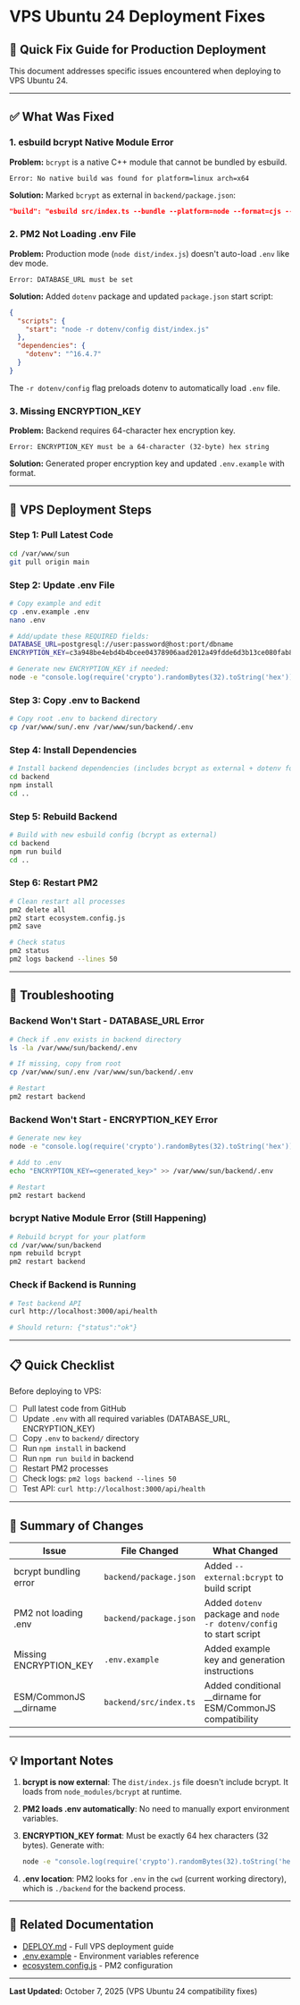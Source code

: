 # VPS Ubuntu 24 Deployment Fixes

## 🚀 Quick Fix Guide for Production Deployment

This document addresses specific issues encountered when deploying to VPS Ubuntu 24.

---

## ✅ What Was Fixed

### 1. **esbuild bcrypt Native Module Error**
**Problem:** `bcrypt` is a native C++ module that cannot be bundled by esbuild.
```
Error: No native build was found for platform=linux arch=x64
```

**Solution:** Marked `bcrypt` as external in `backend/package.json`:
```json
"build": "esbuild src/index.ts --bundle --platform=node --format=cjs --outdir=dist ... --external:bcrypt"
```

### 2. **PM2 Not Loading .env File**
**Problem:** Production mode (`node dist/index.js`) doesn't auto-load `.env` like dev mode.
```
Error: DATABASE_URL must be set
```

**Solution:** Added `dotenv` package and updated `package.json` start script:
```json
{
  "scripts": {
    "start": "node -r dotenv/config dist/index.js"
  },
  "dependencies": {
    "dotenv": "^16.4.7"
  }
}
```
The `-r dotenv/config` flag preloads dotenv to automatically load `.env` file.

### 3. **Missing ENCRYPTION_KEY**
**Problem:** Backend requires 64-character hex encryption key.
```
Error: ENCRYPTION_KEY must be a 64-character (32-byte) hex string
```

**Solution:** Generated proper encryption key and updated `.env.example` with format.

---

## 🔧 VPS Deployment Steps

### Step 1: Pull Latest Code
```bash
cd /var/www/sun
git pull origin main
```

### Step 2: Update .env File
```bash
# Copy example and edit
cp .env.example .env
nano .env

# Add/update these REQUIRED fields:
DATABASE_URL=postgresql://user:password@host:port/dbname
ENCRYPTION_KEY=c3a948be4ebd4b4bcee04378906aad2012a49fdde6d3b13ce080fab843a360ce

# Generate new ENCRYPTION_KEY if needed:
node -e "console.log(require('crypto').randomBytes(32).toString('hex'))"
```

### Step 3: Copy .env to Backend
```bash
# Copy root .env to backend directory
cp /var/www/sun/.env /var/www/sun/backend/.env
```

### Step 4: Install Dependencies
```bash
# Install backend dependencies (includes bcrypt as external + dotenv for .env loading)
cd backend
npm install
cd ..
```

### Step 5: Rebuild Backend
```bash
# Build with new esbuild config (bcrypt as external)
cd backend
npm run build
cd ..
```

### Step 6: Restart PM2
```bash
# Clean restart all processes
pm2 delete all
pm2 start ecosystem.config.js
pm2 save

# Check status
pm2 status
pm2 logs backend --lines 50
```

---

## 🐛 Troubleshooting

### Backend Won't Start - DATABASE_URL Error
```bash
# Check if .env exists in backend directory
ls -la /var/www/sun/backend/.env

# If missing, copy from root
cp /var/www/sun/.env /var/www/sun/backend/.env

# Restart
pm2 restart backend
```

### Backend Won't Start - ENCRYPTION_KEY Error
```bash
# Generate new key
node -e "console.log(require('crypto').randomBytes(32).toString('hex'))"

# Add to .env
echo "ENCRYPTION_KEY=<generated_key>" >> /var/www/sun/backend/.env

# Restart
pm2 restart backend
```

### bcrypt Native Module Error (Still Happening)
```bash
# Rebuild bcrypt for your platform
cd /var/www/sun/backend
npm rebuild bcrypt
pm2 restart backend
```

### Check if Backend is Running
```bash
# Test backend API
curl http://localhost:3000/api/health

# Should return: {"status":"ok"}
```

---

## 📋 Quick Checklist

Before deploying to VPS:

- [ ] Pull latest code from GitHub
- [ ] Update `.env` with all required variables (DATABASE_URL, ENCRYPTION_KEY)
- [ ] Copy `.env` to `backend/` directory
- [ ] Run `npm install` in backend
- [ ] Run `npm run build` in backend
- [ ] Restart PM2 processes
- [ ] Check logs: `pm2 logs backend --lines 50`
- [ ] Test API: `curl http://localhost:3000/api/health`

---

## 🎯 Summary of Changes

| Issue | File Changed | What Changed |
|-------|-------------|--------------|
| bcrypt bundling error | `backend/package.json` | Added `--external:bcrypt` to build script |
| PM2 not loading .env | `backend/package.json` | Added `dotenv` package and `node -r dotenv/config` to start script |
| Missing ENCRYPTION_KEY | `.env.example` | Added example key and generation instructions |
| ESM/CommonJS __dirname | `backend/src/index.ts` | Added conditional __dirname for ESM/CommonJS compatibility |

---

## 💡 Important Notes

1. **bcrypt is now external**: The `dist/index.js` file doesn't include bcrypt. It loads from `node_modules/bcrypt` at runtime.

2. **PM2 loads .env automatically**: No need to manually export environment variables.

3. **ENCRYPTION_KEY format**: Must be exactly 64 hex characters (32 bytes). Generate with:
   ```bash
   node -e "console.log(require('crypto').randomBytes(32).toString('hex'))"
   ```

4. **.env location**: PM2 looks for `.env` in the `cwd` (current working directory), which is `./backend` for the backend process.

---

## 🔗 Related Documentation

- [DEPLOY.md](./DEPLOY.md) - Full VPS deployment guide
- [.env.example](./.env.example) - Environment variables reference
- [ecosystem.config.js](./ecosystem.config.js) - PM2 configuration

---

**Last Updated:** October 7, 2025 (VPS Ubuntu 24 compatibility fixes)
